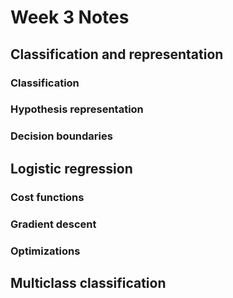 # Week 3 Notes

## Classification and representation

### Classification

### Hypothesis representation

### Decision boundaries

## Logistic regression

### Cost functions

### Gradient descent

### Optimizations

## Multiclass classification
